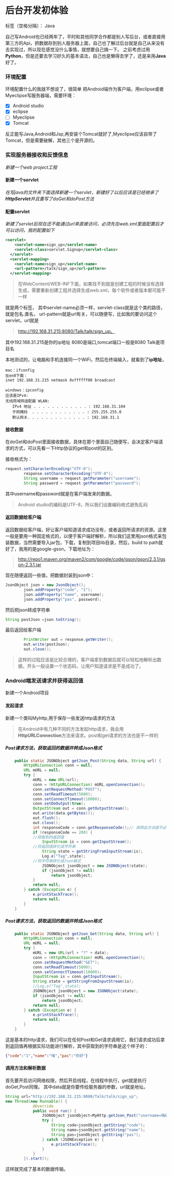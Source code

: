 ﻿# 后台开发初体验

标签（空格分隔）： Java

自己写Android也已经两年了，平时和其他同学合作都是别人写后台，或者直接用第三方的Api，把数据存到别人服务器上面，自己也了解过后台就是自己从来没有去实现过，所以现在感觉没什么事情，就想要自己搞一下。
之前考虑过用**Python**，但是还要去学习好久的基本语法，自己也是懒得去学了，还是来用**Java**好了。

### 环境配置
环境配置什么的我就不想说了，很简单
把Android端作为客户端，用eclipse或者Myeclipse写服务器端，需要环境：

- [x] Android studio
- [x] eclipse
- [ ] Myeclipse
- [x] Tomcat

反正能写Java,Android和Jsp,再安装个Tomcat就好了,Myeclipse应该自带了Tomcat，但是需要破解，其他三个是开源的。

### 实现服务器接收和反馈信息

*新建一个web project工程*

#### 新建一个servlet
*在写java的文件夹下面选择新建一个servlet，新建好了以后应该是已经继承了**HttpServlet**并且重写了doGet和doPost方法*

#### 配置servlet
*新建了servlet后现在还不能通过url来直接访问，必须先在web.xml里面配置后才可以访问，我的配置如下*
```xml
<servlet>
    <servlet-name>sign_up</servlet-name>
    <servlet-class>servlet.Signup</servlet-class>
  </servlet>
  <servlet-mapping>
    <servlet-name>sign_up</servlet-name>
    <url-pattern>/talk/sign_up</url-pattern>
  </servlet-mapping>
```
> 在WebContent/WEB-INF下面，如果找不到就是创建工程的时候没有选择生成，需要重新创建工程并选择生成web.xml，每个软件或者版本都可能不一样

就是两个标签，
其中servlet-name必须一样，servlet-class就是这个类的路径，就是包名.类名，
url-pattern就是url有关，可以随便写，比如我的要访问这个servlet，url就是
>http://192.168.31.215:8080/Talk/talk/sign_up。

其中192.168.31.215是你的ip地址
8080是端口,tomcat端口一般是8080
Talk是项目名

本地测试的，让电脑和手机连接同一个WiFi，然后在终端输入，就看到了**ip地址**，
```
mac：ifconfig
在en0下面：
inet 192.168.31.215 netmask 0xffffff00 broadcast 
```
```
windows：ipconfig
应该是IPv4:
无线局域网适配器 WLAN:
   IPv4 地址 . . . . . . . . . . . . : 192.168.31.104
   子网掩码  . . . . . . . . . . . . : 255.255.255.0
   默认网关. . . . . . . . . . . . . : 192.168.31.1

```

#### 接收数据
在doGet和doPost里面接收数据，具体在那个里面自己随便写，会决定客户端请求的方式，可以先看一下Http协议的get和post的区别。

接收格式为：
```java
request.setCharacterEncoding("UTF-8");
		response.setCharacterEncoding("UTF-8");
		String username = request.getParameter("username");
		String password = request.getParameter("password");
```
其中username和password就是在客户端发来的数据。
>Android studio的编码是UTF-8，所以我们设置编码格式避免乱码

#### 返回数据给客户端
返回数据给客户端，好让客户端知道请求成功没有，或者返回所请求的资源。这里一般是要用一种固定格式的，以便于客户端好解析，所以我们这里用json格式来包装数据，当然需要导入jar包，下载，复制到项目lib目录，然后，build to path就好了，我用的是google-gson，下载地址为：
> http://repo1.maven.org/maven2/com/google/code/gson/gson/2.3.1/gson-2.3.1.jar

现在随便返回一些值，把数据封装到json中：
```java
JsonObject json = new JsonObject();
		json.addProperty("code", "1");
		json.addProperty("name", username);
		json.addProperty("pas", password);

```
然后把json转成字符串
```java
String postJson =json.toString();
```

最后返回给客户端
```java
		PrintWriter out = response.getWriter();
		out.write(postJson);
		out.close();
```
> 这样的过程应该是比较合理的，客户端拿到数据后就可以轻松地解析出数据，开头一般设置一个状态码，让用户知道请求是不是成功了。



### Android端发送请求并获得返回值
新建一个Android项目

#### 发起请求
新建一个类叫Myhttp,用于保存一些发送http请求的方法
>在Android中有几种不同的方法发起http请求，我会用**HttpURLConnection**方法来请求。post和get请求的方法也是不一样的

##### Post请求方法，获取返回的数据并转成Json格式
```java
    public static JSONObject getJson_Post(String data, String url) {
        HttpURLConnection conn = null;
        URL mURL = null;
        try {
            mURL = new URL(url);
            conn = (HttpURLConnection) mURL.openConnection();
            conn.setRequestMethod("POST");
            conn.setReadTimeout(5000);
            conn.setConnectTimeout(10000);
            conn.setDoOutput(true);
            OutputStream out = conn.getOutputStream();
            out.write(data.getBytes());
            out.flush();
            out.close();
            int responseCode = conn.getResponseCode();// 调用此方法就不必再使用conn.connect()方
            if (responseCode == 200) {
            //获取到的返回值
                InputStream is = conn.getInputStream();
            //将返回值转化成字符串
                String state = getStringFromInputStream(is);
                Log.e("Tag",state);
            //将字符串转化成Json格式
                JSONObject jsonObject = new JSONObject(state);
                if (jsonObject != null)
                    return jsonObject;
            }
            return null;
        } catch (Exception e) {
            e.printStackTrace();
            return null;
        }
    }
```

##### Post请求方法，获取返回的数据并转成Json格式
```java
    public static JSONObject getJson_Get(String data, String url) {
        HttpURLConnection conn = null;
        URL mURL = null;
        try {
            mURL = new URL(url + "?" + data);
            conn = (HttpURLConnection) mURL.openConnection();
            conn.setRequestMethod("GET");
            conn.setReadTimeout(5000);
            conn.setConnectTimeout(10000);
            InputStream is = conn.getInputStream();
            String state = getStringFromInputStream(is);
            //Log.e("Tag",state);
            JSONObject jsonObject = new JSONObject(state);
            if (jsonObject != null)
                return jsonObject;
            return null;
        } catch (Exception e) {
            e.printStackTrace();
            return null;
        }
    }
```

这是基本的http请求，我们可以在任何Post和Get请求调用它，我们请求成功后拿到返回值再根据实际功能进行解析，其中获取到的字符串是这个样子的：
```json
{"code":"1","name":"嗨","pas":"你好"}
```

#### 调用方法和解析数据
首先要开启访问网络权限，然后开启线程，在线程中执行，get就是执行doGet,Post同理。
其中data就是你要传给服务器的参数，url就是地址。
```java
String url="http://192.168.31.215:8080/Talk/talk/sign_up";
new Thread(new Runnable() {
            @Override
            public void run() {
                JSONObject jsonObject=MyHttp.getJson_Post("username=嗨&password=你好",url);
                try {
                    String code=jsonObject.getString("code");
                    String name=jsonObject.getString("name");
                    String pas=jsonObject.getString("pas");
                } catch (JSONException e) {
                    e.printStackTrace();
                }
            }
        }).start();
```
这样就完成了基本的数据传输。
